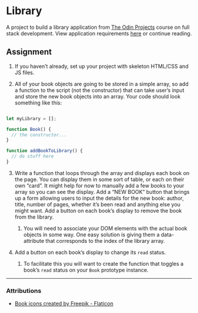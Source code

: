 # Library #

A project to build a library application from [The Odin Projects](https://www.theodinproject.com/ "Odin Project Website") course on full stack development. View application requirements [here](https://www.theodinproject.com/lessons/node-path-javascript-library "Project Requirements") or continue reading.

## Assignment ##

1. If you haven’t already, set up your project with skeleton HTML/CSS and JS files.

2. All of your book objects are going to be stored in a simple array, so add a function to the script (not the constructor) that can take user’s input and store the new book objects into an array. Your code should look something like this:

```javascript

let myLibrary = [];

function Book() {
  // the constructor...
}

function addBookToLibrary() {
  // do stuff here
}
```
3. Write a function that loops through the array and displays each book on the page. You can display them in some sort of table, or each on their own “card”. It might help for now to manually add a few books to your array so you can see the display.
Add a “NEW BOOK” button that brings up a form allowing users to input the details for the new book: author, title, number of pages, whether it’s been read and anything else you might want.
Add a button on each book’s display to remove the book from the library.

    1. You will need to associate your DOM elements with the actual book objects in some way. One easy solution is giving them a data-attribute that corresponds to the index of the library array.

4. Add a button on each book’s display to change its `read` status.

    1. To facilitate this you will want to create the function that toggles a book’s `read` status on your `Book` prototype instance.

---
### Attributions ###
* [Book icons created by Freepik - Flaticon](https://www.flaticon.com/free-icons/book "Favicon Website")